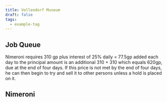```yaml
---
title: Vollendorf Museum
draft: false
tags:
  - example-tag
---
```


## Job Queue  
Nimeroni requires 310 gp plus interest of 25% daily = 77.5gp added each day to the principal amount is an additional 310 + 310 which equals 620gp, due at the end of four days. If this price is not met by the end of four days, he can then begin to try and sell it to other persons unless a hold is placed on it.


## Nimeroni 